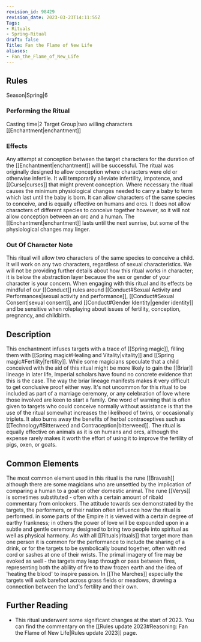 ```yaml
---
revision_id: 98429
revision_date: 2023-03-23T14:11:55Z
Tags:
- Rituals
- Spring-Ritual
draft: false
Title: Fan the Flame of New Life
aliases:
- Fan_the_Flame_of_New_Life
---
```

## Rules
Season|Spring|6
### Performing the Ritual
Casting time|2 Target Group|two willing characters
[[Enchantment|enchantment]]
### Effects
Any attempt at conception between the target characters for the duration of the [[Enchantment|enchantment]] will be successful. The ritual was originally designed to allow conception where characters were old or otherwise infertile. It will temporarily alleviate infertility, impotence, and [[Curse|curses]] that might prevent conception. Where necessary the ritual causes the minimum physiological changes needed to carry a baby to term which last until the baby is born. It can allow characters of the same species to conceive, and is equally effective on humans and orcs. It does not allow characters of different species to conceive together however, so it will not allow conception between an orc and a human. 
The [[Enchantment|enchantment]] lasts until the next sunrise, but some of the physiological changes may linger.
### Out Of Character Note
This ritual will allow two characters of the same species to conceive a child. It will work on any two characters, regardless of sexual characteristics. We will not be providing further details about how this ritual works in character; it is below the abstraction layer because the sex or gender of your character is your concern. When engaging with this ritual and its effects be mindful of our [[Conduct]] rules around [[Conduct#Sexual Activity and Performances|sexual activity and performance]], [[Conduct#Sexual Consent|sexual consent]], and [[Conduct#Gender Identity|gender identity]] and be sensitive when roleplaying about issues of fertility, conception, pregnancy, and childbirth.
## Description
This enchantment infuses targets with a trace of [[Spring magic]], filling them with [[Spring magic#Healing and Vitality|vitality]] and [[Spring magic#Fertility|fertility]]. While some magicians speculate that a child conceived with the aid of this ritual might be more likely to gain the [[Briar]] lineage in later life, Imperial scholars have found no concrete evidence that this is the case. The way the briar lineage manifests makes it very difficult to get conclusive proof either way.
It's not uncommon for this ritual to be included as part of a marriage ceremony, or any celebration of love where those involved are keen to start a family. One word of warning that is often given to targets who could conceive normally without assistance is that the use of the ritual somewhat increases the likelihood of twins, or occasionally triplets. It also burns away the benefits of herbal contraceptives such as [[Technology#Bitterweed and Contraception|bitterweed]].
The ritual is equally effective on animals as it is on humans and orcs, although the expense rarely makes it worth the effort of using it to improve the fertility of pigs, oxen, or goats.
## Common Elements
The most common element used in this ritual is the rune [[Bravash]] although there are some magicians who are unsettled by the implication of comparing a human to a goat or other domestic animal. The rune [[Verys]] is sometimes substituted - often with a certain amount of ribald commentary from onlookers.
The attitude towards sex demonstrated by the targets, the performers, or their nation often influence how the ritual is performed. in some parts of the Empire it is viewed with a certain degree of earthy frankness; in others the power of love will be expounded upon in a subtle and gentle ceremony designed to bring two people into spiritual as well as physical harmony.
As with all [[Rituals|rituals]] that target more than one person it is common for the performance to include the sharing of a drink, or for the targets to be symbolically bound together, often with red cord or sashes at one of their wrists. The primal imagery of fire may be evoked as well - the targets may leap through or pass between fires, representing both the ability of fire to thaw frozen earth and the idea of 'heating the blood' to inspire passion. In [[The Marches]] especially the targets will walk barefoot across grass fields or meadows, drawing a connection between the land's fertility and their own.
## Further Reading
* This ritual underwent some significant changes at the start of 2023. You can find the commentary on the [[Rules update 2023#Reasoning: Fan the Flame of New Life|Rules update 2023]] page.